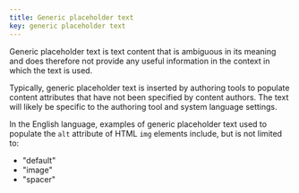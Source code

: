 ```yaml
---
title: Generic placeholder text
key: generic placeholder text
---
```


Generic placeholder text is text content that is ambiguous in its meaning and does therefore not provide any useful information in the context in which the text is used.

Typically, generic placeholder text is inserted by authoring tools to populate content attributes that have not been specified by content authors. The text will likely be specific to the authoring tool and system language settings. 

In the English language, examples of generic placeholder text used to populate the `alt` attribute of HTML `img` elements include, but is not limited to:

- "default"
- "image"
- "spacer"

